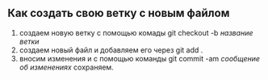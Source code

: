 ## Как создать свою ветку с новым файлом
1. создаем новую ветку с помощью комады git checkout -b *название ветки*
2. создаем новый файл и добавляем его через git add .
3. вносим изменения и с помощью команды git commit -am *сообщение об изменениях* сохраняем. 